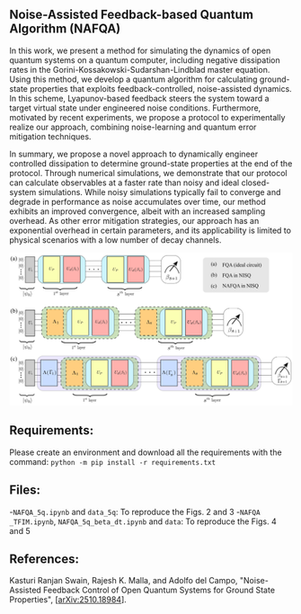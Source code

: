 ## Noise-Assisted Feedback-based Quantum Algorithm (NAFQA)

In this work, we present a method for simulating the dynamics of open quantum systems on a quantum computer, including negative dissipation rates in the Gorini-Kossakowski-Sudarshan-Lindblad master equation. Using this method, we develop a quantum algorithm for calculating ground-state properties that exploits feedback-controlled, noise-assisted dynamics. In this scheme, Lyapunov-based feedback steers the system toward a target virtual state under engineered noise conditions. Furthermore, motivated by recent experiments, we propose a protocol to experimentally realize our approach, combining noise-learning and quantum error mitigation techniques.

In summary, we propose a novel approach to dynamically engineer controlled dissipation to determine ground-state properties at the end of the protocol. Through numerical simulations, we demonstrate that our protocol can calculate observables at a faster rate than noisy and ideal closed-system simulations. While noisy simulations typically fail to converge and degrade in performance as noise accumulates over time, our method exhibits an improved convergence, albeit with an increased sampling overhead. As other error mitigation strategies, our approach has an exponential overhead in certain parameters, and its applicability is limited to physical scenarios with a low number of decay channels.

![Table of Contents](./Plots/schematicv1.jpg)

## Requirements: 

Please create an environment and download all the requirements with the command: 
```python -m pip install -r requirements.txt```

## Files:

-`NAFQA_5q.ipynb` and `data_5q`: To reproduce the Figs. 2 and 3
-`NAFQA _TFIM.ipynb`, `NAFQA_5q_beta_dt.ipynb` and ```data```: To reproduce the Figs. 4 and 5

## References:

Kasturi Ranjan Swain, Rajesh K. Malla, and Adolfo del Campo, "Noise-Assisted Feedback Control of Open Quantum Systems for Ground State Properties", [[arXiv:2510.18984](https://arxiv.org/abs/2510.18984)].
